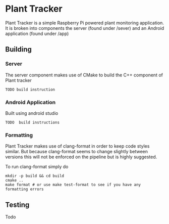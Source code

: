 # Plant Tracker

Plant Tracker is a simple Raspberry Pi powered plant monitoring application. It is broken into components the server (found under /sever) and an Android application (found under /app)

## Building

### Server
The server component makes use of CMake to build the C++ component of Plant tracker 
```
TODO build instruction
```

### Android Application
Built using android studio
```
TODO  build instructions
```

### Formatting
Plant Tracker makes use of clang-format in order to keep code styles similar. But because clang-format seems to change slightly between versions this will not be enforced on the pipeline but is highly suggested.

To run clang-format simply do
```
mkdir -p build && cd build
cmake ..
make format # or use make test-format to see if you have any formatting errors
```
## Testing
Todo



